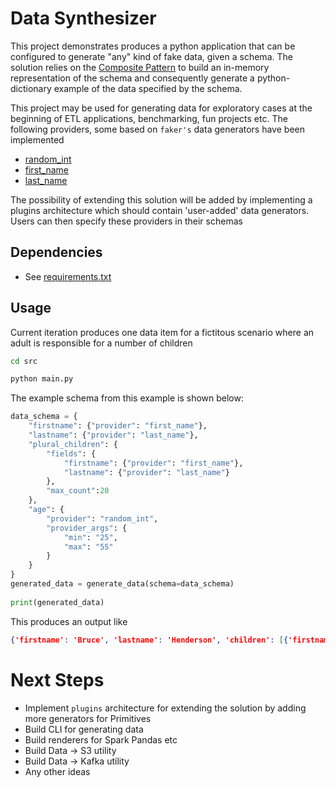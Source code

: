 # Data Synthesizer

This project demonstrates produces a python application that can be configured to generate "any" kind of fake data, given a schema. The solution relies on the [Composite Pattern](https://refactoring.guru/design-patterns/composite) to build an in-memory representation of the schema and consequently generate a python-dictionary example of the data specified by the schema.

This project may be used for generating data for exploratory cases at the beginning of ETL applications, benchmarking, fun projects etc.
The following providers, some based on `faker's` data generators have been implemented
* [random_int](./src/data_generator/primitives/providers/random_int.py)
* [first_name](./src/data_generator/primitives/providers/simple_text.py)
* [last_name](./src/data_generator/primitives/providers/simple_text.py)

The possibility of extending this solution will be added by implementing a plugins architecture which should contain 'user-added' data generators. Users can then specify these providers in their schemas

## Dependencies
* See [requirements.txt](./requirements.txt)

## Usage
Current iteration produces one data item for a fictitous scenario where an adult is responsible for a number of children

```sh
cd src

python main.py

```

The example schema from this example is shown below:

```python
data_schema = {
    "firstname": {"provider": "first_name"},
    "lastname": {"provider": "last_name"},
    "plural_children": {
        "fields": {
            "firstname": {"provider": "first_name"},
            "lastname": {"provider": "last_name"}
        },
        "max_count":20
    },
    "age": {
        "provider": "random_int",
        "provider_args": {
            "min": "25",
            "max": "55"
        }     
    }
}
generated_data = generate_data(schema=data_schema)
    
print(generated_data)

```

This produces an output like

```json
{'firstname': 'Bruce', 'lastname': 'Henderson', 'children': [{'firstname': 'George', 'lastname': 'Clayton'}, {'firstname': 'Brianna', 'lastname': 'Mosley'}, {'firstname': 'Jason', 'lastname': 'Armstrong'}, {'firstname': 'David', 'lastname': 'Mckee'}, {'firstname': 'Monica', 'lastname': 'Harper'}, {'firstname': 'Ann', 'lastname': 'Osborn'}, {'firstname': 'Ryan', 'lastname': 'Case'}, {'firstname': 'Joseph', 'lastname': 'Levine'}, {'firstname': 'Laura', 'lastname': 'Hernandez'}], 'age': 37}

```

# Next Steps
* Implement `plugins` architecture for extending the solution by adding more generators for Primitives
* Build CLI for generating data
* Build renderers for Spark Pandas etc
* Build Data -> S3 utility
* Build Data -> Kafka utility
* Any other ideas